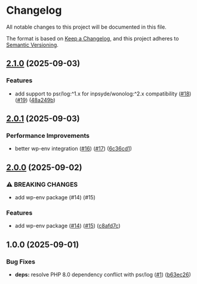 # Changelog

All notable changes to this project will be documented in this file.

The format is based on [Keep a Changelog](https://keepachangelog.com/en/1.0.0/),
and this project adheres to [Semantic Versioning](https://semver.org/spec/v2.0.0.html).

## [2.1.0](https://github.com/wp-spaghetti/wp-logger/compare/v2.0.1...v2.1.0) (2025-09-03)

### Features

* add support to psr/log:^1.x for inpsyde/wonolog:^2.x compatibility ([#18](https://github.com/wp-spaghetti/wp-logger/issues/18)) ([#19](https://github.com/wp-spaghetti/wp-logger/issues/19)) ([48a249b](https://github.com/wp-spaghetti/wp-logger/commit/48a249b2b5988f9e6509985fada41760bb59423c))

## [2.0.1](https://github.com/wp-spaghetti/wp-logger/compare/v2.0.0...v2.0.1) (2025-09-03)

### Performance Improvements

* better wp-env integration ([#16](https://github.com/wp-spaghetti/wp-logger/issues/16)) ([#17](https://github.com/wp-spaghetti/wp-logger/issues/17)) ([6c36cd1](https://github.com/wp-spaghetti/wp-logger/commit/6c36cd1841fd33db546ec10ae16e0adc7a65f5e1))

## [2.0.0](https://github.com/wp-spaghetti/wp-logger/compare/v1.0.0...v2.0.0) (2025-09-02)

### ⚠ BREAKING CHANGES

* add wp-env package (#14) (#15)

### Features

* add wp-env package ([#14](https://github.com/wp-spaghetti/wp-logger/issues/14)) ([#15](https://github.com/wp-spaghetti/wp-logger/issues/15)) ([c8afd7c](https://github.com/wp-spaghetti/wp-logger/commit/c8afd7c88f77dba98c31713dd92cc640d491197d))

## 1.0.0 (2025-09-01)

### Bug Fixes

* **deps:** resolve PHP 8.0 dependency conflict with psr/log ([#1](https://github.com/wp-spaghetti/wp-logger/issues/1)) ([b63ec26](https://github.com/wp-spaghetti/wp-logger/commit/b63ec26430b273e864c6fcb1096aaaed303aac50))

